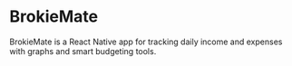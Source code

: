 # BrokieMate
BrokieMate is a React Native app for tracking daily income and expenses with graphs and smart budgeting tools.
